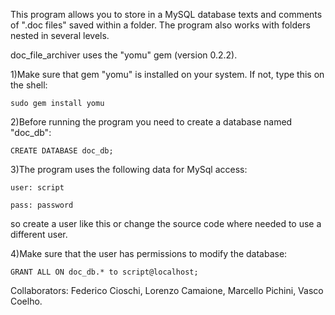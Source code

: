 This program allows you to store in a MySQL database texts and comments of ".doc files" saved within a folder. The program also works with folders nested in several levels.

doc_file_archiver uses the "yomu" gem (version 0.2.2).


1)Make sure that gem "yomu" is installed on your system. If not, type this on the shell:

	sudo gem install yomu



2)Before running the program you need to create a database named "doc_db":

	CREATE DATABASE doc_db;
	
	

3)The program uses the following data for MySql access:

	user: script
	
	pass: password
	
so create a user like this or change the source code where needed to use a different user.



4)Make sure that the user has permissions to modify the database: 

	GRANT ALL ON doc_db.* to script@localhost;



Collaborators: Federico Cioschi, Lorenzo Camaione, Marcello Pichini, Vasco Coelho. 
